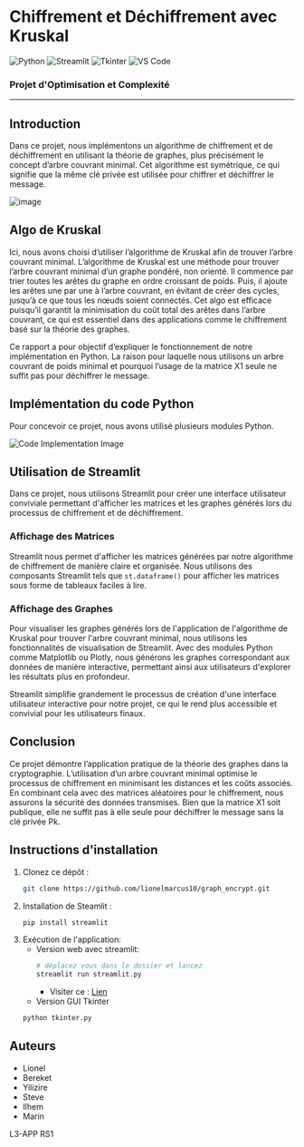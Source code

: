 # Chiffrement et Déchiffrement avec Kruskal

![Python](https://img.shields.io/badge/Python-3.8%2B-blue)
![Streamlit](https://img.shields.io/badge/Streamlit-1.0-red)
![Tkinter](https://img.shields.io/badge/Tkinter-UI-blueviolet)
![VS Code](https://img.shields.io/badge/VS%20Code-Editor-blue)

### Projet d'Optimisation et Complexité

---

## Introduction

Dans ce projet, nous implémentons un algorithme de chiffrement et de déchiffrement en utilisant la théorie de graphes, plus précisément le concept d’arbre couvrant minimal. Cet algorithme est symétrique, ce qui signifie que la même clé privée est utilisée pour chiffrer et déchiffrer le message.

![image](https://github.com/ilhem033/projet/assets/171623069/bd3e66eb-aa3c-492a-a9ed-a45c25e9eaff)

## Algo de Kruskal

Ici, nous avons choisi d’utiliser l’algorithme de Kruskal afin de trouver l’arbre couvrant minimal. L’algorithme de Kruskal est une méthode pour trouver l’arbre couvrant minimal d’un graphe pondéré, non orienté. Il commence par trier toutes les arêtes du graphe en ordre croissant de poids. Puis, il ajoute les arêtes une par une à l’arbre couvrant, en évitant de créer des cycles, jusqu’à ce que tous les nœuds soient connectés. Cet algo est efficace puisqu’il garantit la minimisation du coût total des arêtes dans l’arbre couvrant, ce qui est essentiel dans des applications comme le chiffrement basé sur la théorie des graphes.

Ce rapport a pour objectif d’expliquer le fonctionnement de notre implémentation en Python. La raison pour laquelle nous utilisons un arbre couvrant de poids minimal et pourquoi l’usage de la matrice X1 seule ne suffit pas pour déchiffrer le message.

## Implémentation du code Python

Pour concevoir ce projet, nous avons utilisé plusieurs modules Python.

![Code Implementation Image](path_to_image)

## Utilisation de Streamlit

Dans ce projet, nous utilisons Streamlit pour créer une interface utilisateur conviviale permettant d'afficher les matrices et les graphes générés lors du processus de chiffrement et de déchiffrement.

### Affichage des Matrices

Streamlit nous permet d'afficher les matrices générées par notre algorithme de chiffrement de manière claire et organisée. Nous utilisons des composants Streamlit tels que `st.dataframe()` pour afficher les matrices sous forme de tableaux faciles à lire.

### Affichage des Graphes

Pour visualiser les graphes générés lors de l'application de l'algorithme de Kruskal pour trouver l'arbre couvrant minimal, nous utilisons les fonctionnalités de visualisation de Streamlit. Avec des modules Python comme Matplotlib ou Plotly, nous générons les graphes correspondant aux données de manière interactive, permettant ainsi aux utilisateurs d'explorer les résultats plus en profondeur.

Streamlit simplifie grandement le processus de création d'une interface utilisateur interactive pour notre projet, ce qui le rend plus accessible et convivial pour les utilisateurs finaux.

## Conclusion

Ce projet démontre l’application pratique de la théorie des graphes dans la cryptographie. L’utilisation d’un arbre couvrant minimal optimise le processus de chiffrement en minimisant les distances et les coûts associés. En combinant cela avec des matrices aléatoires pour le chiffrement, nous assurons la sécurité des données transmises. Bien que la matrice X1 soit publique, elle ne suffit pas à elle seule pour déchiffrer le message sans la clé privée Pk.

## Instructions d'installation

1. Clonez ce dépôt :
   ```bash
   git clone https://github.com/lionelmarcus10/graph_encrypt.git
   ```
2. Installation de Steamlit :
   ```bash
   pip install streamlit
   ```
3. Exécution de l'application:
   - Version web avec streamlit:
     ```bash
     # déplacez vous dans le dossier et lancez
     streamlit run streamlit.py
     ```
     - Visiter ce : [Lien](https://graph-cypher.streamlit.app/)
   - Version GUI Tkinter
   ```bash
   python tkinter.py
   ```

## Auteurs

- Lionel
- Bereket
- Yilizire
- Steve
- Ilhem
- Marin

L3-APP RS1
